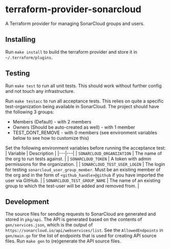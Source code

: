 # terraform-provider-sonarcloud

A Terraform provider for managing SonarCloud groups and users.

## Installing

Run `make install` to build the terraform provider and store it in `~/.terraform/plugins`. 

## Testing

Run `make test` to run all unit tests. This should work without further config and not touch any infrastructure.

Run `make testacc` to run all acceptance tests. This relies on quite a specific test-organization being available in SonarCloud.
The project should have the following 3 groups:
  
- Members (Default) - with 2 members
- Owners (Should be auto-created as well) - with 1 member
- TEST_DONT_REMOVE - with 0 members (see environment variables below to see how to customize this)
  
 Set the following environment variables before running the acceptance test: 
| Variable | Description |
|---|---|
| `SONARCLOUD_ORGANIZATION` | The name of the org to run tests against. |
| `SONARCLOUD_TOKEN` | A token with admin permissions for the organization. |
| `SONARCLOUD_TEST_USER_LOGIN` | The login for testing `sonarcloud_user_group_member`. Must be an existing member of the org and in the form of `<github_handle>@github` if you have imported the user via GitHub. |
| `SONARCLOUD_TEST_GROUP_NAME` | The name of an existing group to which the test-user will be added and removed from. |
 
 ## Development
 
 The source files for sending requests to SonarCloud are generated and stored in `pkg/api`.
 The API is generated based on the contents of `gen/services.json`, which is the output of `https://sonarcloud.io/api/webservices/list`.
 See the `AllowedEndpoints` in `gen/main.go` for the list of endpoints that is used for creating API source files.
 Run `make gen` to (re)generate the API source files.
